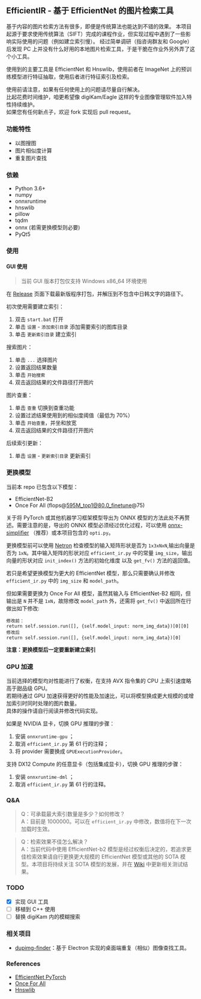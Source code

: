 ## EfficientIR - 基于 EfficientNet 的图片检索工具

基于内容的图片检索方法有很多，即便是传统算法也能达到不错的效果。 本项目起源于要求使用传统算法（SIFT）完成的课程作业，但实现过程中遇到了一些影响实际使用的问题（例如建立索引慢）。 经过简单调研（指咨询群友和 Google）后发现 PC 上并没有什么好用的本地图片检索工具，于是干脆在作业外另外弄了这个小工具。  

使用到的主要工具是 EfficientNet 和 Hnswlib，使用前者在 ImageNet 上的预训练模型进行特征抽取，使用后者进行特征索引及检索。  

使用前请注意，如果有任何使用上的问题请尽量自行解决。  
比起花费时间维护，咱更希望像 digiKam/Eagle 这样的专业图像管理软件加入特性持续维护。  
如果您有任何新点子，欢迎 fork 实现后 pull request。

### 功能特性
 - 以图搜图
 - 图片相似度计算
 - 重复图片查找

### 依赖
 - Python 3.6+
 - numpy
 - onnxruntime
 - hnswlib
 - pillow
 - tqdm
 - onnx (若需更换模型则必要)
 - PyQt5

### 使用

#### GUI 使用

 > 当前 GUI 版本打包仅支持 Windows x86_64 环境使用

在 [Release](https://github.com/Sg4Dylan/EfficientIR/releases) 页面下载最新版程序打包，并解压到不包含中日韩文字的路径下。

初次使用需要建立索引：
1. 双击 `start.bat` 打开
2. 单击 `设置` - `添加索引目录` 添加需要索引的图库目录
3. 单击 `更新索引目录` 建立索引

搜索图片：
1. 单击 `...` 选择图片
2. 设置返回结果数量
3. 单击 `开始搜索`
4. 双击返回结果的文件路径打开图片

图片查重：
1. 单击 `查重` 切换到查重功能
2. 设置过滤结果使用到的相似度阈值（最低为 70%）
3. 单击 `开始查重`，并坐和放宽
4. 双击返回结果的文件路径打开图片

后续索引更新：
1. 单击 `设置` - `更新索引目录` 更新索引

### 更换模型

当前本 repo 已包含以下模型：
 - EfficientNet-B2
 - Once For All (flops@595M_top1@80.0_finetune@75)

关于将 PyTorch 或其他机器学习框架模型导出为 ONNX 模型的方法此处不再赘述。需要注意的是，导出的 ONNX 模型必须经过优化过程，可以使用 [onnx-simplifier](https://github.com/daquexian/onnx-simplifier) （推荐）或本项目包含的 `opti.py`。

更换模型前可以使用 [Netron](https://lutzroeder.github.io/netron/) 检查模型的输入矩阵形状是否为 `1x3xNxN`,输出向量是否为 `1xN`。其中输入矩阵的形状对应 `efficient_ir.py` 中的常量 `img_size`，输出向量的形状对应 `init_index()` 方法的初始化维度 以及 `get_fv()` 方法的返回值。

若只是希望更换模型为更大的 EfficientNet 模型，那么只需要确认并修改 `efficient_ir.py` 中的 `img_size` 和 `model_path`。  

但如果需要更换为 Once For All 模型，虽然其输入与 EfficientNet-B2 相同，但输出是 `N` 并不是 `1xN`，故除修改 `model_path` 外，还需将 `get_fv()` 中返回所在行做出如下修改:  

```
修改前：
return self.session.run([], {self.model_input: norm_img_data})[0][0]
修改后
return self.session.run([], {self.model_input: norm_img_data})[0]
```

**注意：更换模型后一定要重新建立索引**

### GPU 加速

当前选择的模型均对性能进行了权衡，在支持 AVX 指令集的 CPU 上索引速度略高于甜品级 GPU。  
若期待通过 GPU 加速获得更好的性能及加速比，可以将模型换成更大规模的或增加索引时同时处理的图片数量。  
具体的操作请自行阅读并修改代码实现。  

如果是 NVIDIA 显卡，切换 GPU 推理的步骤：  
1. 安装 `onnxruntime-gpu` ；  
2. 取消 `efficient_ir.py` 第 61 行的注释；  
3. 将 provider 需要换成 `GPUExecutionProvider`。

支持 DX12 Compute 的任意显卡（包括集成显卡），切换 GPU 推理的步骤：  
1. 安装 `onnxruntime-dml` ；
2. 取消 `efficient_ir.py` 第 61 行的注释。  

### Q&A

> Q：可承载最大索引数量是多少？如何修改？  
> A：目前是 1000000。可以在 `efficient_ir.py` 中修改，数值将在下一次加载时生效。

> Q：检索效果不佳怎么解决？  
> A：当前代码中使用 EfficientNet-b2 模型是经过权衡后决定的，若追求更佳检索效果请自行更换更大规模的 EfficientNet 模型或其他的 SOTA 模型。本项目将持续关注 SOTA 模型的发展，并在 [Wiki](https://github.com/Sg4Dylan/EfficientIR/wiki) 中更新相关测试结果。

### TODO

 - [x] 实现 GUI 工具
 - [ ] 移植到 C++ 使用
 - [ ] 替换 digiKam 内的模糊搜索

### 相关项目

 - [dupimg-finder](https://github.com/LolipopJ/dupimg-finder)：基于 Electron 实现的桌面端重复（相似）图像查找工具。

### References
 - [EfficientNet PyTorch](https://github.com/lukemelas/EfficientNet-PyTorch)
 - [Once For All](https://github.com/mit-han-lab/once-for-all)
 - [Hnswlib](https://github.com/nmslib/hnswlib)
